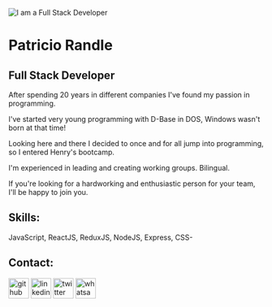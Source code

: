 ![I am a Full Stack Developer](https://c.tenor.com/LDuF2jVabwoAAAAC/banner-welcome.gif)

# Patricio Randle

## Full Stack Developer

After spending 20 years in different companies I've found my passion in programming.

I've started very young programming with D-Base in DOS, Windows wasn't born at that time!

Looking here and there I decided to once and for all jump into programming, so I entered Henry's bootcamp.

I'm experienced in leading and creating working groups. Bilingual.

If you're looking for a hardworking and enthusiastic person for your team, I'll be happy to join you.

## Skills: 

JavaScript, ReactJS, ReduxJS, NodeJS, Express, CSS-

## Contact:

[<img src='https://cdn.jsdelivr.net/npm/simple-icons@3.0.1/icons/github.svg' alt='github' height='40'>](https://github.com/pato0358)  [<img src='https://cdn.jsdelivr.net/npm/simple-icons@3.0.1/icons/linkedin.svg' alt='linkedin' height='40'>](https://www.linkedin.com/in/www.linkedin.com/in/patricio-randle/)  [<img src='https://cdn.jsdelivr.net/npm/simple-icons@3.0.1/icons/twitter.svg' alt='twitter' height='40'>](https://twitter.com/@PatricioRandle)  [<img src='https://cdn.jsdelivr.net/npm/simple-icons@3.0.1/icons/whatsapp.svg' alt='whatsapp' height='40'>](+5491159954756)  

